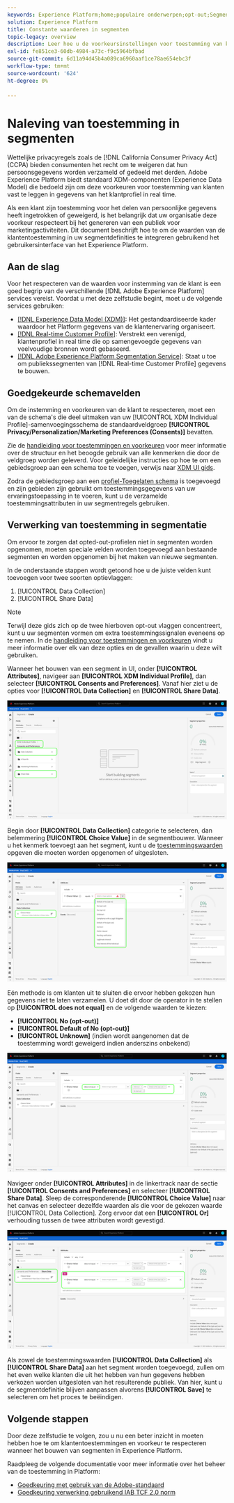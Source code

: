```yaml
---
keywords: Experience Platform;home;populaire onderwerpen;opt-out;Segmentatie;Segmenteringsservice;segmenteringsservice;eeroptie-outs;opt-out;opt-out;opt-outs;agreement;share;collection;
solution: Experience Platform
title: Constante waarderen in segmenten
topic-legacy: overview
description: Leer hoe u de voorkeursinstellingen voor toestemming van klanten voor het verzamelen van persoonlijke gegevens en het delen van gegevens in gesegmenteerde bewerkingen naleeft.
exl-id: fe851ce3-60db-4984-a73c-f9c5964bfbad
source-git-commit: 6d11a94d45b4a089ca6960aaf1ce78ae654ebc3f
workflow-type: tm+mt
source-wordcount: '624'
ht-degree: 0%

---
```


# Naleving van toestemming in segmenten

Wettelijke privacyregels zoals de [!DNL California Consumer Privacy Act] (CCPA) bieden consumenten het recht om te weigeren dat hun persoonsgegevens worden verzameld of gedeeld met derden. Adobe Experience Platform biedt standaard XDM-componenten (Experience Data Model) die bedoeld zijn om deze voorkeuren voor toestemming van klanten vast te leggen in gegevens van het klantprofiel in real time.

Als een klant zijn toestemming voor het delen van persoonlijke gegevens heeft ingetrokken of geweigerd, is het belangrijk dat uw organisatie deze voorkeur respecteert bij het genereren van een publiek voor marketingactiviteiten. Dit document beschrijft hoe te om de waarden van de klantentoestemming in uw segmentdefinities te integreren gebruikend het gebruikersinterface van het Experience Platform.

## Aan de slag

Voor het respecteren van de waarden voor instemming van de klant is een goed begrip van de verschillende [!DNL Adobe Experience Platform] services vereist. Voordat u met deze zelfstudie begint, moet u de volgende services gebruiken:

* [[!DNL Experience Data Model (XDM)]](../xdm/home.md): Het gestandaardiseerde kader waardoor het Platform gegevens van de klantenervaring organiseert.
* [[!DNL Real-time Customer Profile]](../profile/home.md): Verstrekt een verenigd, klantenprofiel in real time die op samengevoegde gegevens van veelvoudige bronnen wordt gebaseerd.
* [[!DNL Adobe Experience Platform Segmentation Service]](./home.md): Staat u toe om publiekssegmenten van  [!DNL Real-time Customer Profile] gegevens te bouwen.

## Goedgekeurde schemavelden

Om de instemming en voorkeuren van de klant te respecteren, moet een van de schema&#39;s die deel uitmaken van uw [!UICONTROL XDM Individual Profile]-samenvoegingsschema de standaardveldgroep **[!UICONTROL Privacy/Personalization/Marketing Preferences (Consents)]** bevatten.

Zie de [handleiding voor toestemmingen en voorkeuren](../xdm/field-groups/profile/consents.md) voor meer informatie over de structuur en het beoogde gebruik van alle kenmerken die door de veldgroep worden geleverd. Voor geleidelijke instructies op hoe te om een gebiedsgroep aan een schema toe te voegen, verwijs naar [XDM UI gids](../xdm/ui/resources/schemas.md#add-field-groups).

Zodra de gebiedsgroep aan een [profiel-Toegelaten schema](../xdm/ui/resources/schemas.md#profile) is toegevoegd en zijn gebieden zijn gebruikt om toestemmingsgegevens van uw ervaringstoepassing in te voeren, kunt u de verzamelde toestemmingsattributen in uw segmentregels gebruiken.

## Verwerking van toestemming in segmentatie

Om ervoor te zorgen dat opted-out-profielen niet in segmenten worden opgenomen, moeten speciale velden worden toegevoegd aan bestaande segmenten en worden opgenomen bij het maken van nieuwe segmenten.

In de onderstaande stappen wordt getoond hoe u de juiste velden kunt toevoegen voor twee soorten optievlaggen:

1. [!UICONTROL Data Collection]
1. [!UICONTROL Share Data]

>[!NOTE]
>
>Terwijl deze gids zich op de twee hierboven opt-out vlaggen concentreert, kunt u uw segmenten vormen om extra toestemmingssignalen eveneens op te nemen. In de [handleiding voor toestemmingen en voorkeuren](../xdm/field-groups/profile/consents.md) vindt u meer informatie over elk van deze opties en de gevallen waarin u deze wilt gebruiken.

Wanneer het bouwen van een segment in UI, onder **[!UICONTROL Attributes]**, navigeer aan **[!UICONTROL XDM Individual Profile]**, dan selecteer **[!UICONTROL Consents and Preferences]**. Vanaf hier ziet u de opties voor **[!UICONTROL Data Collection]** en **[!UICONTROL Share Data]**.

![](./images/opt-outs/consents.png)

Begin door **[!UICONTROL Data Collection]** categorie te selecteren, dan belemmering **[!UICONTROL Choice Value]** in de segmentbouwer. Wanneer u het kenmerk toevoegt aan het segment, kunt u de [toestemmingswaarden](../xdm/field-groups/profile/consents.md#choice-values) opgeven die moeten worden opgenomen of uitgesloten.

![](./images/opt-outs/consent-values.png)

Eén methode is om klanten uit te sluiten die ervoor hebben gekozen hun gegevens niet te laten verzamelen. U doet dit door de operator in te stellen op **[!UICONTROL does not equal]** en de volgende waarden te kiezen:

* **[!UICONTROL No (opt-out)]**
* **[!UICONTROL Default of No (opt-out)]**
* **[!UICONTROL Unknown]** (indien wordt aangenomen dat de toestemming wordt geweigerd indien anderszins onbekend)

![](./images/opt-outs/collect.png)

Navigeer onder **[!UICONTROL Attributes]** in de linkertrack naar de sectie **[!UICONTROL Consents and Preferences]** en selecteer **[!UICONTROL Share Data]**. Sleep de corresponderende **[!UICONTROL Choice Value]** naar het canvas en selecteer dezelfde waarden als die voor de gekozen waarde [!UICONTROL Data Collection]. Zorg ervoor dat een **[!UICONTROL Or]** verhouding tussen de twee attributen wordt gevestigd.

![](./images/opt-outs/share.png)

Als zowel de toestemmingswaarden **[!UICONTROL Data Collection]** als **[!UICONTROL Share Data]** aan het segment worden toegevoegd, zullen om het even welke klanten die uit het hebben van hun gegevens hebben verkozen worden uitgesloten van het resulterende publiek. Van hier, kunt u de segmentdefinitie blijven aanpassen alvorens **[!UICONTROL Save]** te selecteren om het proces te beëindigen.

## Volgende stappen

Door deze zelfstudie te volgen, zou u nu een beter inzicht in moeten hebben hoe te om klantentoestemmingen en voorkeur te respecteren wanneer het bouwen van segmenten in Experience Platform.

Raadpleeg de volgende documentatie voor meer informatie over het beheer van de toestemming in Platform:

* [Goedkeuring met gebruik van de Adobe-standaard](../landing/governance-privacy-security/consent/adobe/overview.md)
* [Goedkeuring verwerking gebruikend IAB TCF 2.0 norm](../landing/governance-privacy-security/consent/iab/overview.md)